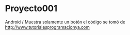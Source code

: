 # Proyecto001
Android / Muestra solamente un botón
el código se tomó de http://www.tutorialesprogramacionya.com
